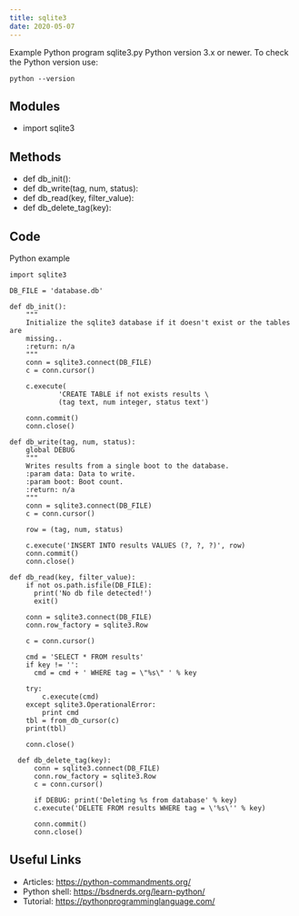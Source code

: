 ```yaml
---
title: sqlite3
date: 2020-05-07
---
```

Example Python program sqlite3.py
Python version 3.x or newer.
To check the Python version use:

    python --version

## Modules

* import sqlite3

## Methods

* def db_init():
* def db_write(tag, num, status):
* def db_read(key, filter_value):
*   def db_delete_tag(key):

## Code

Python example

    import sqlite3
    
    DB_FILE = 'database.db'
    
    def db_init():
        """
        Initialize the sqlite3 database if it doesn't exist or the tables are
        missing..
        :return: n/a
        """
        conn = sqlite3.connect(DB_FILE)
        c = conn.cursor()
    
        c.execute(
                'CREATE TABLE if not exists results \
                (tag text, num integer, status text')
        
        conn.commit()
        conn.close()
    
    def db_write(tag, num, status):
        global DEBUG
        """
        Writes results from a single boot to the database.
        :param data: Data to write.
        :param boot: Boot count.
        :return: n/a
        """
        conn = sqlite3.connect(DB_FILE)
        c = conn.cursor()
    
        row = (tag, num, status)
    
        c.execute('INSERT INTO results VALUES (?, ?, ?)', row)
        conn.commit()
        conn.close()
        
    def db_read(key, filter_value):
        if not os.path.isfile(DB_FILE):
          print('No db file detected!')
          exit()
            
        conn = sqlite3.connect(DB_FILE)
        conn.row_factory = sqlite3.Row
    
        c = conn.cursor()
    
        cmd = 'SELECT * FROM results'
        if key != '':
          cmd = cmd + ' WHERE tag = \"%s\" ' % key
          
        try:
            c.execute(cmd)
        except sqlite3.OperationalError:
            print cmd
        tbl = from_db_cursor(c)
        print(tbl)
        
        conn.close()
        
      def db_delete_tag(key):
          conn = sqlite3.connect(DB_FILE)
          conn.row_factory = sqlite3.Row
          c = conn.cursor()
      
          if DEBUG: print('Deleting %s from database' % key)
          c.execute('DELETE FROM results WHERE tag = \'%s\'' % key)
      
          conn.commit()
          conn.close()
    

## Useful Links

- Articles: https://python-commandments.org/
- Python shell: https://bsdnerds.org/learn-python/
- Tutorial: https://pythonprogramminglanguage.com/
